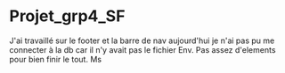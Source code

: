 # Projet_grp4_SF
J'ai travaillé sur le footer et la barre de nav aujourd'hui
je n'ai pas pu me connecter à la db car il n'y avait pas le fichier Env.
Pas assez d'elements pour bien finir le tout.
Ms
